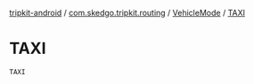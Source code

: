 [tripkit-android](../../index.md) / [com.skedgo.tripkit.routing](../index.md) / [VehicleMode](index.md) / [TAXI](./-t-a-x-i.md)

# TAXI

`TAXI`